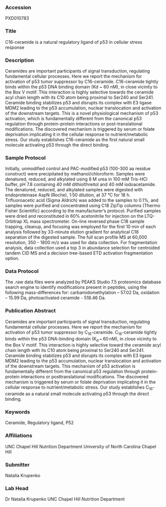 ### Accession
PXD010783

### Title
C16-ceramide is a natural regulatory ligand of p53 in cellular stress response

### Description
Ceramides are important participants of signal transduction, regulating fundamental cellular processes. Here we report the mechanism for activation of p53 tumor suppressor by C16-ceramide.  C16-ceramide tightly binds within the p53 DNA binding domain (Kd ~ 60 nM), in close vicinity to the Box V motif. This interaction is highly selective towards the ceramide acyl chain length with its C10 atom being proximal to Ser240 and Ser241. Ceramide binding stabilizes p53 and disrupts its complex with E3 ligase MDM2 leading to the p53 accumulation, nuclear translocation and activation of the downstream targets. This is a novel physiological mechanism of p53 activation, which is fundamentally different from the canonical p53 regulation through protein-protein interactions or post-translational modifications. The discovered mechanism is triggered by serum or folate deprivation implicating it in the cellular response to nutrient/metabolic stress.  Our study establishes C16-ceramide as the first natural small molecule activating p53 through the direct binding.

### Sample Protocol
Initially, unmodified control and PAC-modified p53 (100-300 aa residue construct) were precipitated by methanol/chloroform. Samples were denatured, reduced, and alkylated using 8 M urea in 100 mM Tris-HCl buffer, pH 7.8 containing 40 mM dithiolthreitol and 40 mM iodoacetamide. The denatured, reduced, and alkylated samples were digested with endoproteinase AspN (Roche), 1:50 dilution, at 37 °C for 18 h. Trifluoroacetic acid (Sigma Aldrich) was added to the samples to 0.1%, and samples were purified and concentrated using C18 ZipTip columns (Thermo Fisher Scientific) according to the manufacturer’s protocol. Purified samples were dried and reconstituted in 60% acetonitrile for injection on the LTQ-Orbitrap XL mass spectrometer. On-line reversed phase C18 sample trapping, cleanup, and focusing was employed for the first 10 min of each analysis followed by 33-minute elution gradient for analytical C18 separation of the digested sample. The full scan profile MS at 60,000 resolution, 350 - 1800 m/z was used for data collection. For fragmentation analysis, data collection used a top 3 in abundance selection for centroided tandem CID MS and a decision tree-based ETD activation fragmentation option.

### Data Protocol
The .raw data files were analyzed by PEAKS Studio 7.5 proteomics database search engine to identify modifications present in peptides, using the following mass-differences for: carbamidomethylation – 57.02 Da, oxidation – 15.99 Da, photoactivated ceramide - 518.46 Da.

### Publication Abstract
Ceramides are important participants of signal transduction, regulating fundamental cellular processes. Here we report the mechanism for activation of p53 tumor suppressor by C<sub>16</sub>-ceramide. C<sub>16</sub>-ceramide tightly binds within the p53 DNA-binding domain (K<sub>d</sub>&#x2009;~&#x2009;60&#x2009;nM), in close vicinity to the Box V motif. This interaction is highly selective toward the ceramide acyl chain length with its C10 atom being proximal to Ser240 and Ser241. Ceramide binding stabilizes p53 and disrupts its complex with E3 ligase MDM2 leading to the p53 accumulation, nuclear translocation and activation of the downstream targets. This mechanism of p53 activation is fundamentally different from the canonical p53 regulation through protein-protein interactions or posttranslational modifications. The discovered mechanism is triggered by serum or folate deprivation implicating it in the cellular response to nutrient/metabolic stress. Our study establishes C<sub>16</sub>-ceramide as a natural small molecule activating p53 through the direct binding.

### Keywords
Ceramide, Regulatory ligand, P52

### Affiliations
UNC Chapel Hill Nutrition Department
University of North Carolina Chapel Hill

### Submitter
Natalia Krupenko

### Lab Head
Dr Natalia Krupenko
UNC Chapel Hill Nutrition Department



